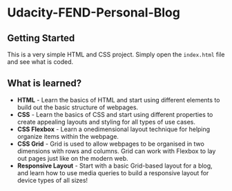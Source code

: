 # Udacity-FEND-Personal-Blog
## Getting Started
This is a very simple HTML and CSS project. Simply open the `index.html` file and see what is coded. 

## What is learned? 
- **HTML** - Learn the basics of HTML and start using different elements to
build out the basic structure of webpages.
- **CSS** - Learn the basics of CSS and start using different properties to
create appealing layouts and styling for all types of use cases.
- **CSS Flexbox** - Learn a onedimensional layout technique for helping organize items within the webpage.
- **CSS Grid** - Grid is used to allow webpages to be organised in two dimensions with rows and columns.
Grid can work with Flexbox to lay out pages just like on the modern web.
- **Responsive Layout** - Start with a basic Grid-based layout for a blog, and learn how to use media queries to build a responsive layout for device types of all sizes!
